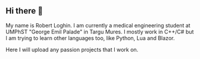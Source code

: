 ## Hi there 👋

My name is Robert Loghin. I am currently a medical engineering student at UMPhST "George Emil Palade" in Targu Mures.
I mostly work in C++/C# but I am trying to learn other languages too, like Python, Lua and Blazor.

Here I will upload any passion projects that I work on.
<!--
**Rrobert0609/Rrobert0609** is a ✨ _special_ ✨ repository because its `README.md` (this file) appears on your GitHub profile.

Here are some ideas to get you started:

- 🔭 I’m currently working on ...
- 🌱 I’m currently learning ...
- 👯 I’m looking to collaborate on ...
- 🤔 I’m looking for help with ...
- 💬 Ask me about ...
- 📫 How to reach me: ...
- 😄 Pronouns: ...
- ⚡ Fun fact: ...
-->
